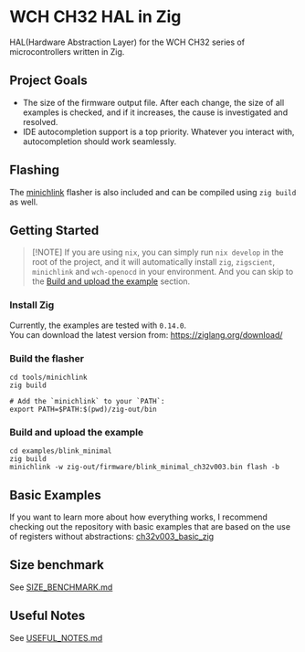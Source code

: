 # WCH CH32 HAL in Zig

HAL(Hardware Abstraction Layer) for the WCH CH32 series of microcontrollers written in Zig.

## Project Goals

- The size of the firmware output file. After each change, the size of all examples is checked, and if it increases, the
  cause is investigated and resolved.
- IDE autocompletion support is a top priority. Whatever you interact with, autocompletion should work seamlessly.

## Flashing

The [minichlink](tools/minichlink) flasher is also included and can be
compiled using `zig build` as well.

## Getting Started

> \[!NOTE\]
> If you are using `nix`, you can simply run `nix develop` in the root of the project, and it will automatically install
> `zig`, `zigscient`, `minichlink` and `wch-openocd` in your environment.
> And you can skip to the [Build and upload the example](#build-and-upload-the-example) section.

### Install Zig

Currently, the examples are tested with `0.14.0`.\
You can download the latest version from:
https://ziglang.org/download/

### Build the flasher

```shell
cd tools/minichlink
zig build

# Add the `minichlink` to your `PATH`:
export PATH=$PATH:$(pwd)/zig-out/bin
```

### Build and upload the example

```shell
cd examples/blink_minimal
zig build
minichlink -w zig-out/firmware/blink_minimal_ch32v003.bin flash -b
```

## Basic Examples

If you want to learn more about how everything works, I recommend checking out the repository with basic examples that
are based on the use of registers without
abstractions: [ch32v003_basic_zig](https://github.com/ghostiam/ch32v003_basic_zig)

## Size benchmark

See [SIZE_BENCHMARK.md](SIZE_BENCHMARK.md)

## Useful Notes

See [USEFUL_NOTES.md](USEFUL_NOTES.md)